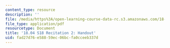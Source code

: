 ```yaml
---
content_type: resource
description: ''
file: /media/https%3A/open-learning-course-data-rc.s3.amazonaws.com/18-04-complex-variables-with-applications-spring-2018/fad27d76e58859ec06bcfa0cceeb337d_MIT18_04S18_Recit2-handout.pdf
file_type: application/pdf
resourcetype: Document
title: '18.04 S18 Recitation 2: Handout'
uid: fad27d76-e588-59ec-06bc-fa0cceeb337d
---
```

